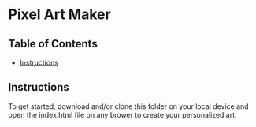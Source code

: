 # Pixel Art Maker
## Table of Contents

* [Instructions](#instructions)

## Instructions

To get started, download and/or clone this folder on your local device and open the index.html file on any brower to create your  personalized art.

